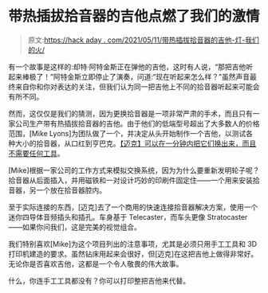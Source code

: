 # 带热插拔拾音器的吉他点燃了我们的激情

> 原文:[https://hack aday . com/2021/05/11/带热插拔拾音器的吉他-灯-我们的火/](https://hackaday.com/2021/05/11/guitar-with-hot-swappable-pickups-lights-our-fire/)

有一个故事是这样的:却特·阿特金斯正在弹他的吉他，这时有人说，“那把吉他听起来棒极了！”阿特金斯立即停止了演奏，问道:“现在听起来怎么样？”虽然声音最终来自你和你对表达的关注，但我们认为同一把吉他上不同的拾音器听起来可能会有所不同。

然而，这仅仅是我们的猜测，因为更换拾音器是一项非常严肃的手术，而且只有一家公司生产带有热插拔拾音器的吉他。由于他们的低端型号超出了大多数人的价格范围，[Mike Lyons]为团队做了一个，并决定从头开始制作一个吉他，以测试各种大小的拾音器，从口红到亨巴克。[【迈克】可以在一分钟内把它们换出来，而且不需要任何工具](https://www.staycaffeinated.com/2021/05/02/designing-a-guitar-with-hot-swappable-pickups)。

[Mike]根据一家公司的工作方式来模拟交换系统，因为为什么要重新发明轮子呢？拾音器从后面插入，并用磁铁和一对设计巧妙的印刷件固定住——一个用来安装拾音器，另一个放在拾音器腔内。

至于实际连接的东西，[迈克]去了一个商用的快速连接拾音器解决方案，使用一个迷你四导体音频插头和插孔。车身基于 Telecaster，而车头更像 Stratocaster——如果你问我们，这是完美的视觉组合。

我们特别喜欢[Mike]为这个项目列出的注意事项，尤其是必须只用手工工具和 3D 打印机建造的要求。虽然钻床用起来会很好，但[迈克]在这把吉他上做得非常好。无论你是否喜欢吉他，这都是一个令人敬畏的伟大故事。

什么，你连手工工具都没有？你可以打印整把吉他来代替。